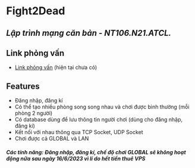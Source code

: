 # Fight2Dead
## _Lập trình mạng căn bản - NT106.N21.ATCL._

## Link phỏng vấn
- [Link phỏng vấn] (hiện tại chưa có) 

## Features
- Đăng nhập, đăng kí 
- Có thể tạo nhiều phòng song song nhau và chơi được bình thường (mỗi phòng 2 người)
- Có database dùng để lưu thông tin người chơi (dùng cho đăng nhập, đăng kí)  
- Kết nối với nhau thông qua TCP Socket, UDP Socket
- Chơi được cả GLOBAL và LAN 
##### Các tính năng: Đăng nhập, đăng kí, chế độ chơi GLOBAL sẽ không hoạt động nữa sau ngày 16/6/2023 vì lí do hết tiền thuê VPS
[Link phỏng vấn]: <>

